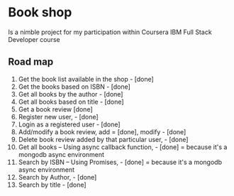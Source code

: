 # Book shop
Is a nimble project for my participation within Coursera IBM Full Stack Developer course

## Road map
1. Get the book list available in the shop - [done]
2. Get the books based on ISBN - [done]
3. Get all books by the author - [done]
4. Get all books based on title - [done]
5. Get a book review [done]
6. Register new user, - [done]
7. Login as a registered user - [done]
8. Add/modify a book review, add = [done], modify - [done]
9. Delete book review added by that particular user, - [done]
10. Get all books – Using async callback function, - [done] = because it's a mongodb async environment
11. Search by ISBN – Using Promises, - [done] = because it's a mongodb async environment
12. Search by Author, - [done]
13. Search by title - [done]